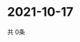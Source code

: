 # 2021-10-17
  共 0条

  <!-- BEGIN -->
  <!-- 最后更新时间Sun Oct 17 2021 03:03:22 GMT+0000 (Coordinated Universal Time) -->
  
  <!-- END -->
  
  